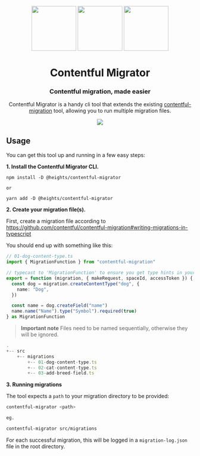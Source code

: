 <p align="center">
  <img src="https://github.githubassets.com/images/icons/emoji/unicode/1f4e6.png" width="120" />
  <img src="https://github.githubassets.com/images/icons/emoji/unicode/1f4e6.png" width="120" />
  <img src="https://github.githubassets.com/images/icons/emoji/unicode/1f4e6.png" width="120" />
</p>

<h1 align="center"> Contentful Migrator</h1>

<h3 align="center">Contentful migration, made easier</h3>

<p align="center">
  Contentful Migrator is a handy cli tool that extends the existing <a href="https://www.npmjs.com/package/contentful-migration">contentful-migration</a> tool, allowing you to run multiple migration files.
</p>

<p align='center'>
<a href="https://www.npmjs.com/package/@heights/contentful-migrator">
<img src="https://img.shields.io/npm/v/@heights/contentful-migrator">
</a>
</p>

## Usage

You can get this tool up and running in a few easy steps:

**1. Install the Contentful Migrator CLI.**

```
npm install -D @heights/contentful-migrator

or

yarn add -D @heights/contentful-migrator
```

**2. Create your migration file(s).**

First, create a migration file according to https://github.com/contentful/contentful-migration#writing-migrations-in-typescript

You should end up with something like this:

```ts
// 01-dog-content-type.ts
import { MigrationFunction } from "contentful-migration"

// typecast to 'MigrationFunction' to ensure you get type hints in your editor
export = function (migration, { makeRequest, spaceId, accessToken }) {
  const dog = migration.createContentType("dog", {
    name: "Dog",
  })

  const name = dog.createField("name")
  name.name("Name").type("Symbol").required(true)
} as MigrationFunction
```

> **Important note** Files need to be named sequentially, otherwise they will be ignored.

```js
.
+-- src
    +-- migrations
        +-- 01-dog-content-type.ts
        +-- 02-cat-content-type.ts
        +-- 03-add-breed-field.ts
```

**3. Running migrations**

The tool expects a `path` to your migration directory to be provided:

```sh
contentful-migrator <path>

eg.

contentful-migrator src/migrations
```

For each successful migration, this will be logged in a `migration-log.json` file in the root directory.
